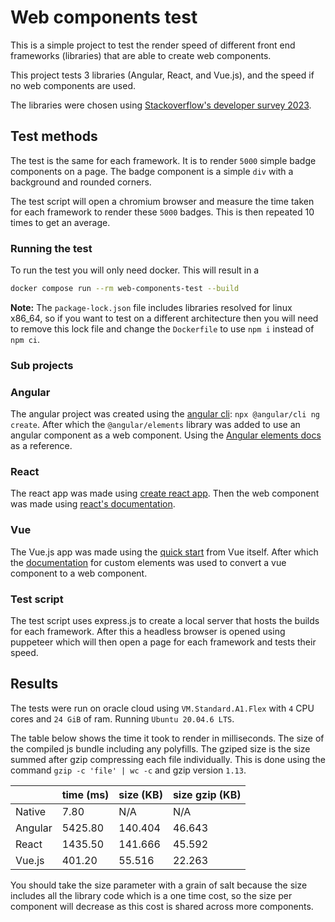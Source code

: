 # Web components test

This is a simple project to test the render speed of different front end frameworks (libraries) that are able to create
web components.

This project tests 3 libraries (Angular, React, and Vue.js), and the speed if no web components are used.

The libraries were chosen
using [Stackoverflow's developer survey 2023](https://survey.stackoverflow.co/2023/#section-most-popular-technologies-web-frameworks-and-technologies).

## Test methods

The test is the same for each framework. It is to render `5000` simple badge components on a page. The badge component
is a simple `div` with a background and rounded corners.

The test script will open a chromium browser and measure the time taken for each framework to render these `5000`
badges.
This is then repeated 10 times to get an average.

### Running the test

To run the test you will only need docker. This will result in a

```bash
docker compose run --rm web-components-test --build
```

**Note:** The `package-lock.json` file includes libraries resolved for linux x86_64, so if you want to test on a
different architecture then you will need to remove this lock file and change the `Dockerfile` to use `npm i` instead
of `npm ci`.

### Sub projects

### Angular

The angular project was created
using the [angular cli](https://v17.angular.io/guide/setup-local): `npx @angular/cli ng create`. After
which the `@angular/elements` library was added to use an angular component as a web component.
Using the [Angular elements docs](https://v17.angular.io/guide/elements) as a reference.

### React

The react app was made using [create react app](https://create-react-app.dev/docs/getting-started/).
Then the web component was made
using [react's documentation](https://legacy.reactjs.org/docs/web-components.html#using-react-in-your-web-components).

### Vue

The Vue.js app was made using the [quick start](https://vuejs.org/guide/quick-start.html#creating-a-vue-application)
from Vue itself. After which
the [documentation](https://vuejs.org/guide/extras/web-components.html#building-custom-elements-with-vue)
for custom elements was used to convert a vue component to a web component.

### Test script

The test script uses express.js to create a local server that hosts the builds for each framework. After this a
headless browser is opened using puppeteer which will then open a page for each framework and tests their speed.

## Results

The tests were run on oracle cloud using `VM.Standard.A1.Flex` with `4` CPU cores and `24 GiB` of ram.
Running `Ubuntu 20.04.6 LTS`.

The table below shows the time it took to render in milliseconds. The size of the compiled js bundle including any
polyfills. The gziped size is the size summed after gzip compressing each file individually. This is done using the
command
`gzip -c 'file' | wc -c` and gzip version `1.13`.

|         | time (ms) | size (KB) | size gzip (KB) |
|---------|-----------|-----------|----------------|
| Native  | 7.80      | N/A       | N/A            |
| Angular | 5425.80   | 140.404   | 46.643         |
| React   | 1435.50   | 141.666   | 45.592         |
| Vue.js  | 401.20    | 55.516    | 22.263         |

You should take the size parameter with a grain of salt because the size includes all the library code which is a one
time cost, so the size per component will decrease as this cost is shared across more components.

